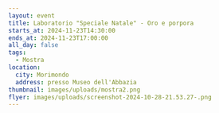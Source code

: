 ```yaml
---
layout: event
title: Laboratorio "Speciale Natale" - Oro e porpora
starts_at: 2024-11-23T14:30:00
ends_at: 2024-11-23T17:00:00
all_day: false
tags:
  - Mostra
location:
  city: Morimondo
  address: presso Museo dell'Abbazia
thumbnail: images/uploads/mostra2.png
flyer: images/uploads/screenshot-2024-10-28-21.53.27-.png
---
```

